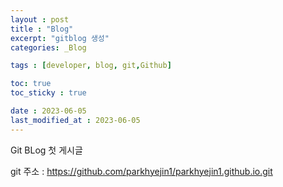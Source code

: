 ```yaml
---
layout : post
title : "Blog"
excerpt: "gitblog 생성"
categories: _Blog

tags : [developer, blog, git,Github]

toc: true 
toc_sticky : true

date : 2023-06-05
last_modified_at : 2023-06-05
---
```


Git BLog 첫 게시글 


git 주소 :  https://github.com/parkhyejin1/parkhyejin1.github.io.git
